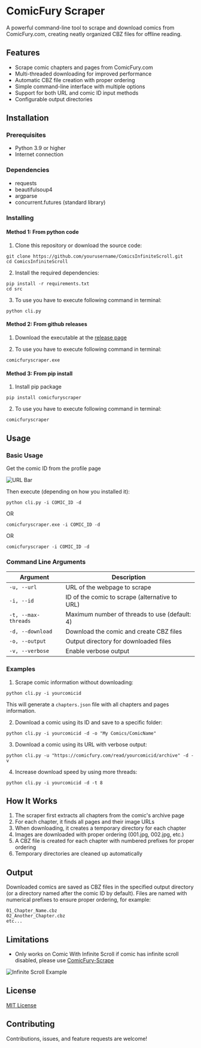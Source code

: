 # ComicFury Scraper

A powerful command-line tool to scrape and download comics from ComicFury.com, creating neatly organized CBZ files for offline reading.

## Features

- Scrape comic chapters and pages from ComicFury.com
- Multi-threaded downloading for improved performance
- Automatic CBZ file creation with proper ordering
- Simple command-line interface with multiple options
- Support for both URL and comic ID input methods
- Configurable output directories

## Installation

### Prerequisites

- Python 3.9 or higher
- Internet connection

### Dependencies

- requests
- beautifulsoup4
- argparse
- concurrent.futures (standard library)

### Installing

#### Method 1: From python code

1. Clone this repository or download the source code:

```
git clone https://github.com/yourusername/ComicsInfiniteScroll.git
cd ComicsInfiniteScroll
```

2. Install the required dependencies:

```
pip install -r requirements.txt
cd src
```

3. To use you have to execute following command in terminal:
```
python cli.py
```

#### Method 2: From github releases

1. Download the executable at the [release page](https://github.com/enzomtpYT/ComicFury-AutoCBZ/releases/latest)

2. To use you have to execute following command in terminal:
```
comicfuryscraper.exe
```

#### Method 3: From pip install

1. Install pip package
```
pip install comicfuryscraper
```

2. To use you have to execute following command in terminal:

```
comicfuryscraper
```

## Usage

### Basic Usage

Get the comic ID from the profile page

![URL Bar](https://github.com/enzomtpYT/ComicFury-Scrape/assets/40535918/78a2e591-6b3a-4fc0-b32f-ac79fac628dc)

Then execute (depending on how you installed it):

```
python cli.py -i COMIC_ID -d
```

OR

```
comicfuryscraper.exe -i COMIC_ID -d
```

OR

```
comicfuryscraper -i COMIC_ID -d
```

### Command Line Arguments

| Argument | Description |
|----------|-------------|
| `-u, --url` | URL of the webpage to scrape |
| `-i, --id` | ID of the comic to scrape (alternative to URL) |
| `-t, --max-threads` | Maximum number of threads to use (default: 4) |
| `-d, --download` | Download the comic and create CBZ files |
| `-o, --output` | Output directory for downloaded files |
| `-v, --verbose` | Enable verbose output |

### Examples

1. Scrape comic information without downloading:

```
python cli.py -i yourcomicid
```

This will generate a `chapters.json` file with all chapters and pages information.

2. Download a comic using its ID and save to a specific folder:

```
python cli.py -i yourcomicid -d -o "My Comics/ComicName"
```

3. Download a comic using its URL with verbose output:

```
python cli.py -u "https://comicfury.com/read/yourcomicid/archive" -d -v
```

4. Increase download speed by using more threads:

```
python cli.py -i yourcomicid -d -t 8
```

## How It Works

1. The scraper first extracts all chapters from the comic's archive page
2. For each chapter, it finds all pages and their image URLs
3. When downloading, it creates a temporary directory for each chapter
4. Images are downloaded with proper ordering (001.jpg, 002.jpg, etc.)
5. A CBZ file is created for each chapter with numbered prefixes for proper ordering
6. Temporary directories are cleaned up automatically

## Output

Downloaded comics are saved as CBZ files in the specified output directory (or a directory named after the comic ID by default). Files are named with numerical prefixes to ensure proper ordering, for example:

```
01_Chapter_Name.cbz
02_Another_Chapter.cbz
etc...
```

## Limitations

- Only works on Comic With Infinite Scroll if comic has infinite scroll disabled, please use [ComicFury-Scrape](https://github.com/enzomtpYT/comicFury-Scrape)

![Infinite Scroll Example](https://share.enzomtp.party/pBhm0HTQel23U3pCREQSNPwm.png)

## License

[MIT License](https://github.com/enzomtpYT/ComicFury-AutoCBZ/blob/main/LICENSE)

## Contributing

Contributions, issues, and feature requests are welcome!